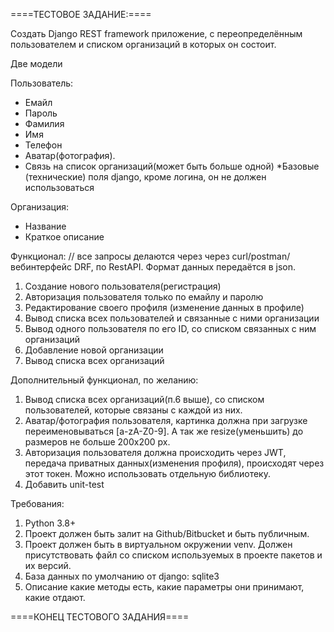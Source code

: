 ====ТЕСТОВОЕ ЗАДАНИЕ:====

Создать Django REST framework приложение, с переопределённым пользователем и списком организаций в которых он состоит.

Две модели

Пользователь:
- Емайл
- Пароль
- Фамилия
- Имя
- Телефон
- Аватар(фотография).
- Связь на список организаций(может быть больше одной)
*Базовые (технические) поля django, кроме логина, он не должен использоваться

Организация:
- Название
- Краткое описание

Функционал:
// все запросы делаются через через curl/postman/вебинтерфейс DRF, по RestAPI. Формат данных передаётся в json.

1) Создание нового пользователя(регистрация)
2) Авторизация пользователя только по емайлу и паролю
3) Редактирование своего профиля (изменение данных в профиле)
4) Вывод списка всех пользователей и связанные с ними организации
5) Вывод одного пользователя по его ID, со списком связанных с ним организаций
5) Добавление новой организации
6) Вывод списка всех организаций

Дополнительный функционал, по желанию:
1) Вывод списка всех организаций(п.6 выше), со списком пользователей, которые связаны с каждой из них.
2) Аватар/фотография пользователя, картинка должна при загрузке переименовываться [a-zA-Z0-9]. А так же resize(уменьшить) до размеров не больше 200х200 px.
3) Авторизация пользователя должна происходить через JWT, передача приватных данных(изменения профиля), происходят через этот токен. Можно использовать отдельную библиотеку.
4) Добавить unit-test

Требования:
1) Python 3.8+
2) Проект должен быть залит на Github/Bitbucket и быть публичным.
3) Проект должен быть в виртуальном окружении venv. Должен присутствовать файл со списком используемых в проекте пакетов и их версий.
4) База данных по умолчанию от django: sqlite3
5) Описание какие методы есть, какие параметры они принимают, какие отдают.

====КОНЕЦ ТЕСТОВОГО ЗАДАНИЯ====
